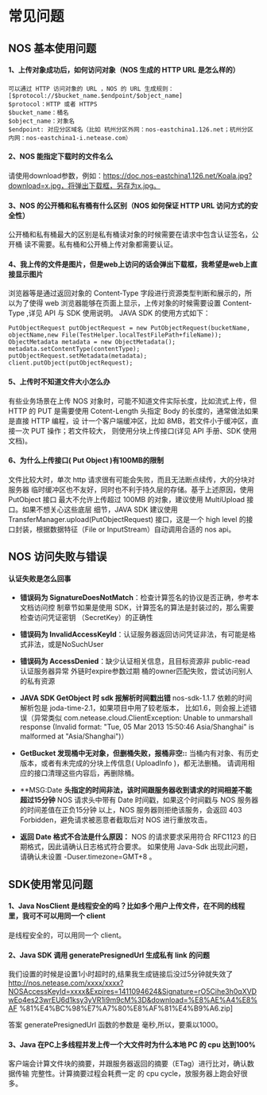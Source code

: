# 常见问题

## NOS 基本使用问题

#### 1、上传对象成功后，如何访问对象（NOS 生成的 HTTP URL 是怎么样的）

	可以通过 HTTP 访问对象的 URL ，NOS 的 URL 生成规则：[$protocol://$bucket_name.$endpoint/$object_name]
	$protocol：HTTP 或者 HTTPS
	$bucket_name：桶名
	$object_name：对象名
	$endpoint: 对应分区域名（比如 杭州分区外网：nos-eastchina1.126.net；杭州分区内网：nos-eastchina1-i.netease.com）

#### 2、NOS 能指定下载时的文件名么

请使用download参数，例如：https://doc.nos-eastchina1.126.net/Koala.jpg?download=x.jpg，将弹出下载框，另存为x.jpg。

#### 3、NOS 的公开桶和私有桶有什么区别（NOS 如何保证 HTTP URL 访问方式的安全性）

公开桶和私有桶最大的区别是私有桶读对象的时候需要在请求中包含认证签名，公开桶 读不需要。私有桶和公开桶上传对象都需要认证。

#### 4、我上传的文件是图片，但是web上访问的话会弹出下载框，我希望是web上直接显示图片

浏览器等是通过返回对象的 Content-Type 字段进行资源类型判断和展示的，所以为了使得 web 浏览器能够在页面上显示，上传对象的时候需要设置 Content-Type ,详见 API 与 SDK 使用说明。 JAVA SDK 的使用方式如下：

    PutObjectRequest putObjectRequest = new PutObjectRequest(bucketName, objectName,new File(TestHelper.localTestFilePath+fileName));
    ObjectMetadata metadata = new ObjectMetadata();
    metadata.setContentType(contentType);
    putObjectRequest.setMetadata(metadata);
    client.putObject(putObjectRequest);

#### 5、上传时不知道文件大小怎么办

有些业务场景在上传 NOS 对象时，可能不知道文件实际长度，比如流式上传，但 HTTP 的 PUT 是需要使用 Cotent-Length 头指定 Body 的长度的，通常做法如果是直接 HTTP 编程，设 计一个客户端缓冲区，比如 8MB，若文件小于缓冲区，直接一次 PUT 操作；若文件较大， 则使用分块上传接口(详见 API 手册、SDK 使用文档)。

#### 6、为什么上传接口( Put Object )有100MB的限制

文件比较大时，单次 http 请求很有可能会失败，而且无法断点续传，大的分块对服务器 临时缓冲区也不友好，同时也不利于持久层的存储。基于上述原因，使用 PutObject 接口 最大不允许上传超过 100MB 的对象，建议使用 MultiUpload 接口。如果不想关心这些底层 细节，JAVA SDK 建议使用 TransferManager.upload(PutObjectRequest) 接口，这是一个 high level 的接口封装，根据数据特征（File or InputStream）自动调用合适的 nos api。

## NOS 访问失败与错误

#### 认证失败是怎么回事

* **错误码为 SignatureDoesNotMatch**：检查计算签名的协议是否正确，参考本文档访问控
制章节如果是使用 SDK，计算签名的算法是封装过的，那么需要检查访问凭证密钥 （SecretKey）的正确性

* **错误码为 InvalidAccessKeyId**：认证服务器返回访问凭证非法，有可能是格式非法，或是NoSuchUser

* **错误码为 AccessDenied**：缺少认证相关信息，且目标资源非 public-read 认证服务器异常 外链时expire参数过期 桶的owner匹配失败，尝试访问别人的私有资源

* **JAVA SDK GetObject 时 sdk 报解析时间戳出错**
nos-sdk-1.1.7 依赖的时间解析包是 joda-time-2.1，如果项目中用了较老版本， 比如1.6，则会报上述错误（异常类似 com.netease.cloud.ClientException: Unable to unmarshall response (Invalid format: "Tue, 05 Mar 2013 15:50:46 Asia/Shanghai" is malformed at "Asia/Shanghai")）

* **GetBucket 发现桶中无对象，但删桶失败，报桶非空::**
当桶内有对象、有历史版本，或者有未完成的分块上传信息( UploadInfo )，都无法删桶。 请调用相应的接口清理这些内容后，再删除桶。

* **MSG:Date **头指定的时间非法，该时间跟服务器收到请求的时间相差不能超过15分钟**
NOS 请求头中带有 Date 时间戳，如果这个时间戳与 NOS 服务器的时间差值在正负15分钟 以上，NOS 服务器则拒绝该服务，会返回 403 Forbidden，避免请求被恶意者截取后对 NOS 进行重放攻击。

* **返回 Date 格式不合法是什么原因：**
NOS 的请求要求采用符合 RFC1123 的日期格式，因此请确认日志格式符合要求。 如果使用 Java-Sdk 出现此问题，请确认未设置 \-Duser.timezone=GMT+8 。

## SDK使用常见问题

#### 1、Java NosClient 是线程安全的吗？比如多个用户上传文件，在不同的线程里，我可不可以用同一个 client

是线程安全的，可以用同一个 client。

#### 2、Java SDK 调用 generatePresignedUrl 生成私有 link 的问题

我们设置的时候是设置1小时超时的,结果我生成链接后没过5分钟就失效了 http://nos.netease.com/xxxx/xxxx?NOSAccessKeyId=xxxx&Expires=1411094624&Signature=rO5Cihe3h0qXVDwEo4es23wrEU6d1ksy3yVR1i9m9cM%3D&download=%E8%AE%A4%E8%AF %81%E4%BC%98%E7%A7%80%E8%AF%81%E4%B9%A6.zip]

答案 generatePresignedUrl 函数的参数是 毫秒,所以，要乘以1000。

#### 3、Java 在PC上多线程并发上传一个大文件时为什么本地 PC 的 cpu 达到100%

客户端会计算文件块的摘要，并跟服务器返回的摘要（ETag）进行比对，确认数据传输 完整性。计算摘要过程会耗费一定 的 cpu cycle，放服务器上跑会好很多。